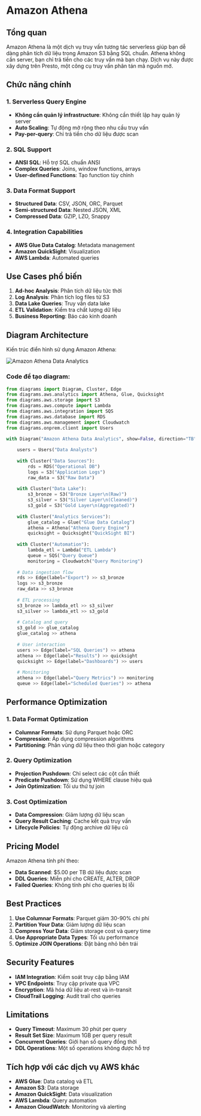 # Amazon Athena

## Tổng quan

Amazon Athena là một dịch vụ truy vấn tương tác serverless giúp bạn dễ dàng phân tích dữ liệu trong Amazon S3 bằng SQL chuẩn. Athena không cần server, bạn chỉ trả tiền cho các truy vấn mà bạn chạy. Dịch vụ này được xây dựng trên Presto, một công cụ truy vấn phân tán mã nguồn mở.

## Chức năng chính

### 1. Serverless Query Engine
- **Không cần quản lý infrastructure**: Không cần thiết lập hay quản lý server
- **Auto Scaling**: Tự động mở rộng theo nhu cầu truy vấn
- **Pay-per-query**: Chỉ trả tiền cho dữ liệu được scan

### 2. SQL Support
- **ANSI SQL**: Hỗ trợ SQL chuẩn ANSI
- **Complex Queries**: Joins, window functions, arrays
- **User-defined Functions**: Tạo function tùy chỉnh

### 3. Data Format Support
- **Structured Data**: CSV, JSON, ORC, Parquet
- **Semi-structured Data**: Nested JSON, XML
- **Compressed Data**: GZIP, LZO, Snappy

### 4. Integration Capabilities
- **AWS Glue Data Catalog**: Metadata management
- **Amazon QuickSight**: Visualization
- **AWS Lambda**: Automated queries

## Use Cases phổ biến

1. **Ad-hoc Analysis**: Phân tích dữ liệu tức thời
2. **Log Analysis**: Phân tích log files từ S3
3. **Data Lake Queries**: Truy vấn data lake
4. **ETL Validation**: Kiểm tra chất lượng dữ liệu
5. **Business Reporting**: Báo cáo kinh doanh

## Diagram Architecture

Kiến trúc điển hình sử dụng Amazon Athena:

![Amazon Athena Data Analytics](/img/aws-analytics/athena-analytics.png)

### Code để tạo diagram:

```python
from diagrams import Diagram, Cluster, Edge
from diagrams.aws.analytics import Athena, Glue, Quicksight
from diagrams.aws.storage import S3
from diagrams.aws.compute import Lambda
from diagrams.aws.integration import SQS
from diagrams.aws.database import RDS
from diagrams.aws.management import Cloudwatch
from diagrams.onprem.client import Users

with Diagram("Amazon Athena Data Analytics", show=False, direction="TB"):
    
    users = Users("Data Analysts")
    
    with Cluster("Data Sources"):
        rds = RDS("Operational DB")
        logs = S3("Application Logs")
        raw_data = S3("Raw Data")
    
    with Cluster("Data Lake"):
        s3_bronze = S3("Bronze Layer\n(Raw)")
        s3_silver = S3("Silver Layer\n(Cleaned)")
        s3_gold = S3("Gold Layer\n(Aggregated)")
    
    with Cluster("Analytics Services"):
        glue_catalog = Glue("Glue Data Catalog")
        athena = Athena("Athena Query Engine")
        quicksight = Quicksight("QuickSight BI")
    
    with Cluster("Automation"):
        lambda_etl = Lambda("ETL Lambda")
        queue = SQS("Query Queue")
        monitoring = Cloudwatch("Query Monitoring")
    
    # Data ingestion flow
    rds >> Edge(label="Export") >> s3_bronze
    logs >> s3_bronze
    raw_data >> s3_bronze
    
    # ETL processing
    s3_bronze >> lambda_etl >> s3_silver
    s3_silver >> lambda_etl >> s3_gold
    
    # Catalog and query
    s3_gold >> glue_catalog
    glue_catalog >> athena
    
    # User interaction
    users >> Edge(label="SQL Queries") >> athena
    athena >> Edge(label="Results") >> quicksight
    quicksight >> Edge(label="Dashboards") >> users
    
    # Monitoring
    athena >> Edge(label="Query Metrics") >> monitoring
    queue >> Edge(label="Scheduled Queries") >> athena
```

## Performance Optimization

### 1. Data Format Optimization
- **Columnar Formats**: Sử dụng Parquet hoặc ORC
- **Compression**: Áp dụng compression algorithms
- **Partitioning**: Phân vùng dữ liệu theo thời gian hoặc category

### 2. Query Optimization
- **Projection Pushdown**: Chỉ select các cột cần thiết
- **Predicate Pushdown**: Sử dụng WHERE clause hiệu quả
- **Join Optimization**: Tối ưu thứ tự join

### 3. Cost Optimization
- **Data Compression**: Giảm lượng dữ liệu scan
- **Query Result Caching**: Cache kết quả truy vấn
- **Lifecycle Policies**: Tự động archive dữ liệu cũ

## Pricing Model

Amazon Athena tính phí theo:
- **Data Scanned**: $5.00 per TB dữ liệu được scan
- **DDL Queries**: Miễn phí cho CREATE, ALTER, DROP
- **Failed Queries**: Không tính phí cho queries bị lỗi

## Best Practices

1. **Use Columnar Formats**: Parquet giảm 30-90% chi phí
2. **Partition Your Data**: Giảm lượng dữ liệu scan
3. **Compress Your Data**: Giảm storage cost và query time
4. **Use Appropriate Data Types**: Tối ưu performance
5. **Optimize JOIN Operations**: Đặt bảng nhỏ bên trái

## Security Features

- **IAM Integration**: Kiểm soát truy cập bằng IAM
- **VPC Endpoints**: Truy cập private qua VPC
- **Encryption**: Mã hóa dữ liệu at-rest và in-transit
- **CloudTrail Logging**: Audit trail cho queries

## Limitations

- **Query Timeout**: Maximum 30 phút per query
- **Result Set Size**: Maximum 1GB per query result
- **Concurrent Queries**: Giới hạn số query đồng thời
- **DDL Operations**: Một số operations không được hỗ trợ

## Tích hợp với các dịch vụ AWS khác

- **AWS Glue**: Data catalog và ETL
- **Amazon S3**: Data storage
- **Amazon QuickSight**: Data visualization
- **AWS Lambda**: Query automation
- **Amazon CloudWatch**: Monitoring và alerting
